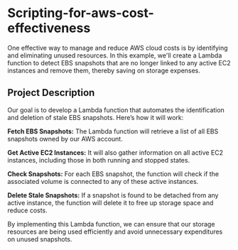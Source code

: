 # Scripting-for-aws-cost-effectiveness

One effective way to manage and reduce AWS cloud costs is by identifying and eliminating unused resources. In this example, we'll create a Lambda function to detect EBS snapshots that are no longer linked to any active EC2 instances and remove them, thereby saving on storage expenses.

## Project Description
Our goal is to develop a Lambda function that automates the identification and deletion of stale EBS snapshots. Here’s how it will work:

**Fetch EBS Snapshots:** The Lambda function will retrieve a list of all EBS snapshots owned by our AWS account.

**Get Active EC2 Instances:** It will also gather information on all active EC2 instances, including those in both running and stopped states.

**Check Snapshots:** For each EBS snapshot, the function will check if the associated volume is connected to any of these active instances.

**Delete Stale Snapshots:** If a snapshot is found to be detached from any active instance, the function will delete it to free up storage space and reduce costs.

By implementing this Lambda function, we can ensure that our storage resources are being used efficiently and avoid unnecessary expenditures on unused snapshots.
